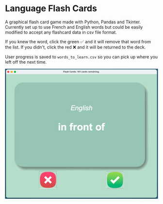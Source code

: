 # Language Flash Cards

A graphical flash card game made with Python, Pandas and Tkinter.  Currently set up to use French and English words 
but could be easily modified to accept any flashcard data in csv file format. 

If you knew the word, click the green ✅ and it will remove that word from the list. If you didn't, click the red ❌ 
and it will be returned to the deck.

User progress is saved to `words_to_learn.csv` so you can pick up where you left off the next time. 

![Screen Shot](images/screenshot.jpg)